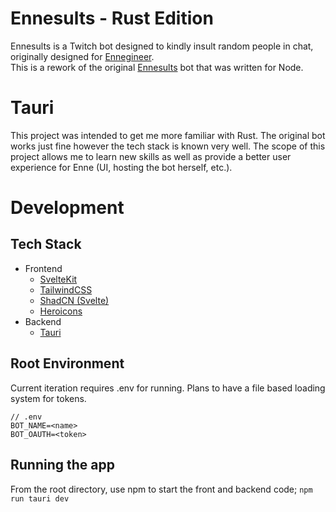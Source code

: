 # Ennesults - Rust Edition
Ennesults is a Twitch bot designed to kindly insult random people in chat, originally designed for [Ennegineer](https://www.twitch.tv/ennegineer/).  
This is a rework of the original [Ennesults](https://github.com/ChristianPayne/Ennesults) bot that was written for Node.

# Tauri
This project was intended to get me more familiar with Rust. The original bot works just fine however the tech stack is known very well. The scope of this project allows me to learn new skills as well as provide a better user experience for Enne (UI, hosting the bot herself, etc.).

# Development
## Tech Stack
- Frontend
  - [SvelteKit](https://kit.svelte.dev/)
  - [TailwindCSS](https://tailwindcss.com/)
  - [ShadCN (Svelte)](https://www.shadcn-svelte.com/)
  - [Heroicons](https://heroicons.com/)
- Backend
  - [Tauri](https://v2.tauri.app/)

## Root Environment
Current iteration requires .env for running. Plans to have a file based loading system for tokens.
```
// .env
BOT_NAME=<name>
BOT_OAUTH=<token>
```

## Running the app
From the root directory, use npm to start the front and backend code; `npm run tauri dev`